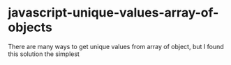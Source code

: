 # javascript-unique-values-array-of-objects

There are many ways to get unique values from array of object, but I found this solution the simplest
